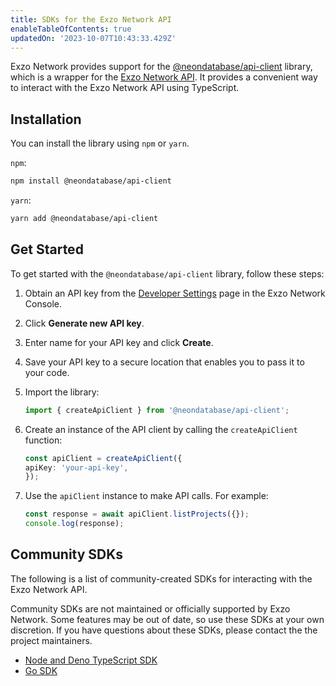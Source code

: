 ```yaml
---
title: SDKs for the Exzo Network API
enableTableOfContents: true
updatedOn: '2023-10-07T10:43:33.429Z'
---
```


Exzo Network provides support for the [@neondatabase/api-client](https://www.npmjs.com/package/@neondatabase/api-client) library, which is a wrapper for the [Exzo Network API](https://api-docs.neon.tech/). It provides a convenient way to interact with the Exzo Network API using TypeScript.

## Installation

You can install the library using `npm` or `yarn`.

`npm`:

```bash
npm install @neondatabase/api-client
```

`yarn`:

```bash
yarn add @neondatabase/api-client
```

## Get Started

To get started with the `@neondatabase/api-client` library, follow these steps:

1. Obtain an API key from the [Developer Settings](https://console.neon.tech/app/settings/api-keys) page in the Exzo Network Console.

2. Click **Generate new API key**.

3. Enter name for your API key and click **Create**.

4. Save your API key to a secure location that enables you to pass it to your code.

5. Import the library:

   ```typescript
   import { createApiClient } from '@neondatabase/api-client';
   ```

6. Create an instance of the API client by calling the `createApiClient` function:

    ```typescript
    const apiClient = createApiClient({
    apiKey: 'your-api-key',
    });
    ```

7. Use the `apiClient` instance to make API calls. For example:

    ```typescript
    const response = await apiClient.listProjects({});
    console.log(response);
    ```

## Community SDKs

The following is a list of community-created SDKs for interacting with the Exzo Network API.

<Admonition type="note">
Community SDKs are not maintained or officially supported by Exzo Network. Some features may be out of date, so use these SDKs at your own discretion. If you have questions about these SDKs, please contact the the project maintainers.
</Admonition>

- [Node and Deno TypeScript SDK](https://github.com/paambaati/neon-js-sdk)
- [Go SDK](https://github.com/kislerdm/neon-sdk-go)
